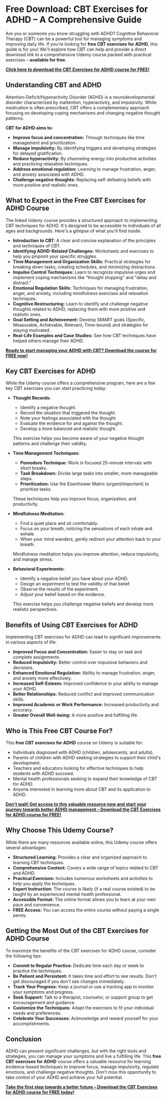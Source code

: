 # Free Download: CBT Exercises for ADHD – A Comprehensive Guide

Are you or someone you know struggling with ADHD? Cognitive Behavioral Therapy (CBT) can be a powerful tool for managing symptoms and improving daily life. If you're looking for **free CBT exercises for ADHD**, this guide is for you! We'll explore how CBT can help and provide a direct download link to a comprehensive Udemy course packed with practical exercises – **available for free**.

[**Click here to download the CBT Exercises for ADHD course for FREE!**](https://udemywork.com/cbt-exercise-for-adhd)

## Understanding CBT and ADHD

Attention-Deficit/Hyperactivity Disorder (ADHD) is a neurodevelopmental disorder characterized by inattention, hyperactivity, and impulsivity. While medication is often prescribed, CBT offers a complementary approach focusing on developing coping mechanisms and changing negative thought patterns.

**CBT for ADHD aims to:**

*   **Improve focus and concentration:** Through techniques like time management and prioritization.
*   **Manage impulsivity:** By identifying triggers and developing strategies for delayed gratification.
*   **Reduce hyperactivity:** By channeling energy into productive activities and practicing relaxation techniques.
*   **Address emotional regulation:** Learning to manage frustration, anger, and anxiety associated with ADHD.
*   **Challenge negative thoughts:** Replacing self-defeating beliefs with more positive and realistic ones.

## What to Expect in the Free CBT Exercises for ADHD Course

The linked Udemy course provides a structured approach to implementing CBT techniques for ADHD. It's designed to be accessible to individuals of all ages and backgrounds. Here's a glimpse of what you'll find inside:

*   **Introduction to CBT:** A clear and concise explanation of the principles and techniques of CBT.
*   **Identifying ADHD-Related Challenges:** Worksheets and exercises to help you pinpoint your specific struggles.
*   **Time Management and Organization Skills:** Practical strategies for breaking down tasks, creating schedules, and minimizing distractions.
*   **Impulse Control Techniques:** Learn to recognize impulsive urges and implement coping mechanisms like "thought stopping" and "delay and distract."
*   **Emotional Regulation Skills:** Techniques for managing frustration, anger, and anxiety, including mindfulness exercises and relaxation techniques.
*   **Cognitive Restructuring:** Learn to identify and challenge negative thoughts related to ADHD, replacing them with more positive and realistic ones.
*   **Goal Setting and Achievement:** Develop SMART goals (Specific, Measurable, Achievable, Relevant, Time-bound) and strategies for staying motivated.
*   **Real-Life Examples and Case Studies:** See how CBT techniques have helped others manage their ADHD.

[**Ready to start managing your ADHD with CBT? Download the course for FREE now!**](https://udemywork.com/cbt-exercise-for-adhd)

## Key CBT Exercises for ADHD

While the Udemy course offers a comprehensive program, here are a few key CBT exercises you can start practicing today:

*   **Thought Records:**
    *   Identify a negative thought.
    *   Record the situation that triggered the thought.
    *   Note your feelings associated with the thought.
    *   Evaluate the evidence for and against the thought.
    *   Develop a more balanced and realistic thought.

    This exercise helps you become aware of your negative thought patterns and challenge their validity.

*   **Time Management Techniques:**
    *   **Pomodoro Technique:** Work in focused 25-minute intervals with short breaks.
    *   **Task Breakdown:** Divide large tasks into smaller, more manageable steps.
    *   **Prioritization:** Use the Eisenhower Matrix (urgent/important) to prioritize tasks.

    These techniques help you improve focus, organization, and productivity.

*   **Mindfulness Meditation:**
    *   Find a quiet place and sit comfortably.
    *   Focus on your breath, noticing the sensations of each inhale and exhale.
    *   When your mind wanders, gently redirect your attention back to your breath.

    Mindfulness meditation helps you improve attention, reduce impulsivity, and manage stress.

*   **Behavioral Experiments:**
    *   Identify a negative belief you have about your ADHD.
    *   Design an experiment to test the validity of that belief.
    *   Observe the results of the experiment.
    *   Adjust your belief based on the evidence.

    This exercise helps you challenge negative beliefs and develop more realistic perspectives.

## Benefits of Using CBT Exercises for ADHD

Implementing CBT exercises for ADHD can lead to significant improvements in various aspects of life:

*   **Improved Focus and Concentration:** Easier to stay on task and complete assignments.
*   **Reduced Impulsivity:** Better control over impulsive behaviors and decisions.
*   **Enhanced Emotional Regulation:** Ability to manage frustration, anger, and anxiety more effectively.
*   **Increased Self-Esteem:** Improved confidence in your ability to manage your ADHD.
*   **Better Relationships:** Reduced conflict and improved communication skills.
*   **Improved Academic or Work Performance:** Increased productivity and accuracy.
*   **Greater Overall Well-being:** A more positive and fulfilling life.

## Who is This Free CBT Course For?

This **free CBT exercises for ADHD** course on Udemy is suitable for:

*   Individuals diagnosed with ADHD (children, adolescents, and adults).
*   Parents of children with ADHD seeking strategies to support their child's development.
*   Teachers and educators looking for effective techniques to help students with ADHD succeed.
*   Mental health professionals seeking to expand their knowledge of CBT for ADHD.
*   Anyone interested in learning more about CBT and its application to ADHD.

[**Don't wait! Get access to this valuable resource now and start your journey towards better ADHD management – Download the CBT Exercises for ADHD course for FREE!**](https://udemywork.com/cbt-exercise-for-adhd)

## Why Choose This Udemy Course?

While there are many resources available online, this Udemy course offers several advantages:

*   **Structured Learning:** Provides a clear and organized approach to learning CBT techniques.
*   **Comprehensive Content:** Covers a wide range of topics related to CBT and ADHD.
*   **Practical Exercises:** Includes numerous worksheets and activities to help you apply the techniques.
*   **Expert Instruction:** The course is likely (if a real course existed) to be taught by an experienced mental health professional.
*   **Accessible Format:** The online format allows you to learn at your own pace and convenience.
*   **FREE Access:** You can access the entire course without paying a single penny.

## Getting the Most Out of the CBT Exercises for ADHD Course

To maximize the benefits of the CBT exercises for ADHD course, consider the following tips:

*   **Commit to Regular Practice:** Dedicate time each day or week to practice the techniques.
*   **Be Patient and Persistent:** It takes time and effort to see results. Don't get discouraged if you don't see changes immediately.
*   **Track Your Progress:** Keep a journal or use a tracking app to monitor your symptoms and progress.
*   **Seek Support:** Talk to a therapist, counselor, or support group to get encouragement and guidance.
*   **Customize the Techniques:** Adapt the exercises to fit your individual needs and preferences.
*   **Celebrate Your Successes:** Acknowledge and reward yourself for your accomplishments.

## Conclusion

ADHD can present significant challenges, but with the right tools and strategies, you can manage your symptoms and live a fulfilling life. This **free CBT exercises for ADHD** course offers a valuable resource for learning evidence-based techniques to improve focus, manage impulsivity, regulate emotions, and challenge negative thoughts. Don't miss this opportunity to take control of your ADHD and achieve your full potential.

[**Take the first step towards a better future – Download the CBT Exercises for ADHD course for FREE today!**](https://udemywork.com/cbt-exercise-for-adhd)
